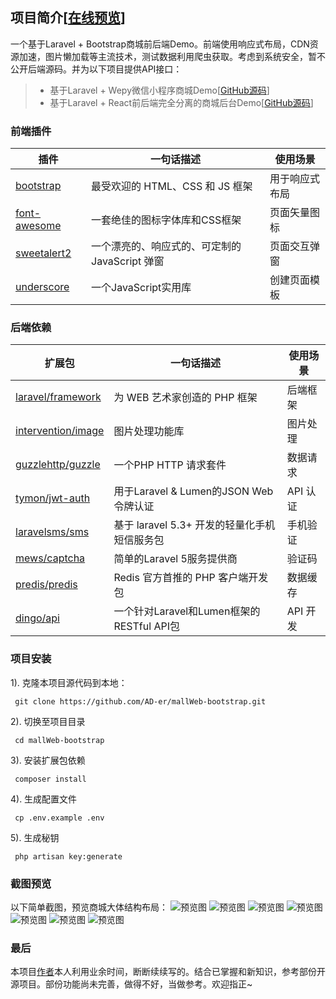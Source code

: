 ## 项目简介[[在线预览](http://v1.dajing.ren)]
一个基于Laravel + Bootstrap商城前后端Demo。前端使用响应式布局，CDN资源加速，图片懒加载等主流技术，测试数据利用爬虫获取。考虑到系统安全，暂不公开后端源码。并为以下项目提供API接口：
> * 基于Laravel + Wepy微信小程序商城Demo[[GitHub源码](https://github.com/AD-er/mallWechat-wepy)]
> * 基于Laravel + React前后端完全分离的商城后台Demo[[GitHub源码](https://github.com/AD-er/mallAdmin-react)]

### 前端插件
| 插件 | 一句话描述 | 使用场景 |
| ---- | ---------- | -------- |
| [bootstrap](https://github.com/twbs/bootstrap) | 最受欢迎的 HTML、CSS 和 JS 框架 | 用于响应式布局 |
| [font-awesome](https://github.com/FortAwesome/Font-Awesome) | 一套绝佳的图标字体库和CSS框架 | 页面矢量图标 |
| [sweetalert2](https://github.com/sweetalert2/sweetalert2) | 一个漂亮的、响应式的、可定制的 JavaScript 弹窗 | 页面交互弹窗 |
| [underscore](https://github.com/jashkenas/underscore) | 一个JavaScript实用库 | 创建页面模板 |

### 后端依赖
| 扩展包 | 一句话描述 | 使用场景 |
| ------ | ---------- | -------- |
| [laravel/framework](https://github.com/laravel/laravel) | 为 WEB 艺术家创造的 PHP 框架 | 后端框架 |
| [intervention/image](https://github.com/Intervention/image) | 图片处理功能库 | 图片处理 |
| [guzzlehttp/guzzle](https://github.com/guzzle/guzzle) | 一个PHP HTTP 请求套件 | 数据请求 |
| [tymon/jwt-auth](https://github.com/tymondesigns/jwt-auth) | 用于Laravel & Lumen的JSON Web令牌认证 | API 认证 |
| [laravelsms/sms](https://github.com/phper2013/laravel-sms) | 基于 laravel 5.3+ 开发的轻量化手机短信服务包 | 手机验证 |
| [mews/captcha](https://github.com/mewebstudio/captcha) | 简单的Laravel 5服务提供商 | 验证码 |
| [predis/predis](https://github.com/nrk/predis) | Redis 官方首推的 PHP 客户端开发包 | 数据缓存 |
| [dingo/api](https://github.com/dingo/api) | 一个针对Laravel和Lumen框架的RESTful API包 | API 开发 |

### 项目安装
1). 克隆本项目源代码到本地：

     git clone https://github.com/AD-er/mallWeb-bootstrap.git

2). 切换至项目目录

     cd mallWeb-bootstrap

3). 安装扩展包依赖

     composer install

4). 生成配置文件

     cp .env.example .env

5). 生成秘钥

     php artisan key:generate

### 截图预览
以下简单截图，预览商城大体结构布局：
![预览图](https://github.com/AD-er/mallWeb-bootstrap/blob/master/preview/2018-10-13_23.56.44.png?raw=true)
![预览图](https://github.com/AD-er/mallWeb-bootstrap/blob/master/preview/2018-10-13_23.56.57.png?raw=true)
![预览图](https://github.com/AD-er/mallWeb-bootstrap/blob/master/preview/2018-10-13_23.58.29.png?raw=true)
![预览图](https://github.com/AD-er/mallWeb-bootstrap/blob/master/preview/2018-09-30_23.39.21.png?raw=true)
![预览图](https://github.com/AD-er/mallWeb-bootstrap/blob/master/preview/2018-09-30_23.40.48.png?raw=true)
![预览图](https://github.com/AD-er/mallWeb-bootstrap/blob/master/preview/2018-10-14_00.00.16.png?raw=true)
![预览图](https://github.com/AD-er/mallWeb-bootstrap/blob/master/preview/2018-10-14_00.02.21.png?raw=true)

### 最后
本项目[作者](https://github.com/AD-er)本人利用业余时间，断断续续写的。结合已掌握和新知识，参考部份开源项目。部份功能尚未完善，做得不好，当做参考。欢迎指正~
